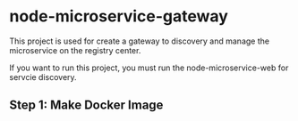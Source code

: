 # node-microservice-gateway

This project is used for create a gateway to discovery and manage the microservice on the registry center.

If you want to run this project, you must run the node-microservice-web for servcie discovery.

## Step 1: Make Docker Image

